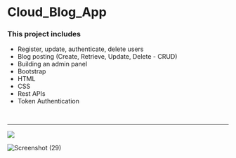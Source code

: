 # Cloud_Blog_App


<h3>This project includes</h3>
<ul>
<li>Register, update, authenticate, delete users</li>
<li>Blog posting (Create, Retrieve, Update, Delete - CRUD)</li>
<li>Building an admin panel</li>
<li>Bootstrap</li>
<li>HTML</li>
<li>CSS</li>
<li>Rest APIs </li>
<li>Token Authentication</li>
</ul>
<br>
<hr>
<img src="Screenshot_2020-07-13 Document.png">

![Screenshot (29)](https://user-images.githubusercontent.com/106397517/228134092-6bfd3a54-d47f-44b0-86e7-575c156d560b.png)

